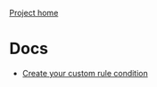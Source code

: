 [Project home](../README.md)

# Docs

* [Create your custom rule condition](add-custom-rule-condition.md)
